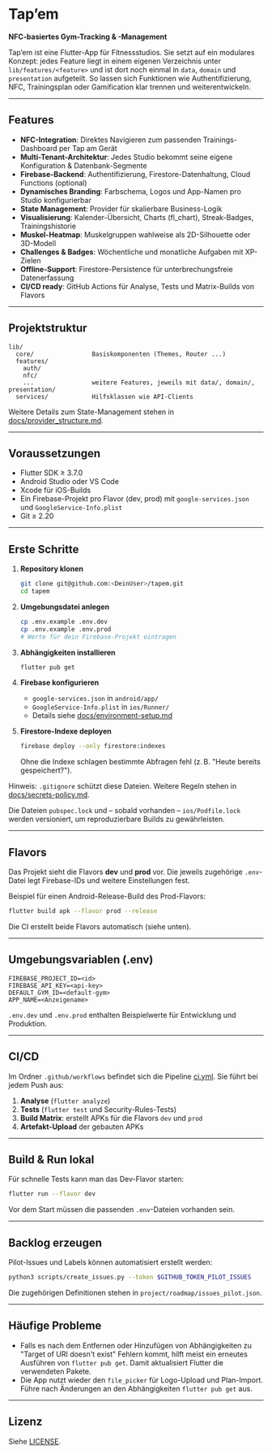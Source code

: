 # Tap’em

**NFC-basiertes Gym-Tracking & -Management**

Tap’em ist eine Flutter-App für Fitnessstudios. Sie setzt auf ein modulares Konzept: jedes Feature liegt in einem eigenen Verzeichnis unter `lib/features/<feature>` und ist dort noch einmal in `data`, `domain` und `presentation` aufgeteilt. So lassen sich Funktionen wie Authentifizierung, NFC, Trainingsplan oder Gamification klar trennen und weiterentwickeln.

---

## Features

- **NFC-Integration**: Direktes Navigieren zum passenden Trainings-Dashboard per Tap am Gerät
- **Multi-Tenant-Architektur**: Jedes Studio bekommt seine eigene Konfiguration & Datenbank-Segmente
- **Firebase-Backend**: Authentifizierung, Firestore-Datenhaltung, Cloud Functions (optional)
- **Dynamisches Branding**: Farbschema, Logos und App-Namen pro Studio konfigurierbar
- **State Management**: Provider für skalierbare Business-Logik
- **Visualisierung**: Kalender-Übersicht, Charts (fl_chart), Streak-Badges, Trainingshistorie
- **Muskel-Heatmap**: Muskelgruppen wahlweise als 2D-Silhouette oder 3D-Modell
- **Challenges & Badges**: Wöchentliche und monatliche Aufgaben mit XP-Zielen
- **Offline-Support**: Firestore-Persistence für unterbrechungsfreie Datenerfassung
- **CI/CD ready**: GitHub Actions für Analyse, Tests und Matrix-Builds von Flavors

---

## Projektstruktur

```
lib/
  core/                Basiskomponenten (Themes, Router ...)
  features/
    auth/
    nfc/
    ...                weitere Features, jeweils mit data/, domain/, presentation/
  services/            Hilfsklassen wie API-Clients
```

Weitere Details zum State-Management stehen in [docs/provider_structure.md](docs/provider_structure.md).

---

## Voraussetzungen

- Flutter SDK ≥ 3.7.0
- Android Studio oder VS Code
- Xcode für iOS-Builds
- Ein Firebase-Projekt pro Flavor (dev, prod) mit `google-services.json` und `GoogleService-Info.plist`
- Git ≥ 2.20

---

## Erste Schritte

1. **Repository klonen**
   ```bash
   git clone git@github.com:<DeinUser>/tapem.git
   cd tapem
   ```
2. **Umgebungsdatei anlegen**
   ```bash
   cp .env.example .env.dev
   cp .env.example .env.prod
   # Werte für dein Firebase-Projekt eintragen
   ```
3. **Abhängigkeiten installieren**
   ```bash
   flutter pub get
   ```
4. **Firebase konfigurieren**
   - `google-services.json` in `android/app/`
   - `GoogleService-Info.plist` in `ios/Runner/`
   - Details siehe [docs/environment-setup.md](docs/environment-setup.md)

5. **Firestore-Indexe deployen**
   ```bash
   firebase deploy --only firestore:indexes
   ```
   Ohne die Indexe schlagen bestimmte Abfragen fehl (z. B. "Heute bereits gespeichert?").

Hinweis: `.gitignore` schützt diese Dateien. Weitere Regeln stehen in [docs/secrets-policy.md](docs/secrets-policy.md).

Die Dateien `pubspec.lock` und – sobald vorhanden – `ios/Podfile.lock` werden versioniert, um reproduzierbare Builds zu gewährleisten.

---

## Flavors

Das Projekt sieht die Flavors **dev** und **prod** vor. Die jeweils zugehörige `.env`-Datei legt Firebase-IDs und weitere Einstellungen fest.

Beispiel für einen Android-Release-Build des Prod-Flavors:

```bash
flutter build apk --flavor prod --release
```

Die CI erstellt beide Flavors automatisch (siehe unten).

---

## Umgebungsvariablen (.env)

```
FIREBASE_PROJECT_ID=<id>
FIREBASE_API_KEY=<api-key>
DEFAULT_GYM_ID=<default-gym>
APP_NAME=<Anzeigename>
```

`.env.dev` und `.env.prod` enthalten Beispielwerte für Entwicklung und Produktion.

---

## CI/CD

Im Ordner `.github/workflows` befindet sich die Pipeline [ci.yml](.github/workflows/ci.yml). Sie führt bei jedem Push aus:

1. **Analyse** (`flutter analyze`)
2. **Tests** (`flutter test` und Security-Rules-Tests)
3. **Build Matrix**: erstellt APKs für die Flavors `dev` und `prod`
4. **Artefakt-Upload** der gebauten APKs

---

## Build & Run lokal

Für schnelle Tests kann man das Dev-Flavor starten:

```bash
flutter run --flavor dev
```

Vor dem Start müssen die passenden `.env`-Dateien vorhanden sein.

---

## Backlog erzeugen

Pilot-Issues und Labels können automatisiert erstellt werden:

```bash
python3 scripts/create_issues.py --token $GITHUB_TOKEN_PILOT_ISSUES
```

Die zugehörigen Definitionen stehen in `project/roadmap/issues_pilot.json`.

---

## Häufige Probleme

- Falls es nach dem Entfernen oder Hinzufügen von Abhängigkeiten zu "Target of URI doesn't exist" Fehlern kommt, hilft meist ein erneutes Ausführen von
  `flutter pub get`. Damit aktualisiert Flutter die verwendeten Pakete.
- Die App nutzt wieder den `file_picker` für Logo-Upload und Plan-Import.
  Führe nach Änderungen an den Abhängigkeiten `flutter pub get` aus.

---

## Lizenz

Siehe [LICENSE](LICENSE).
